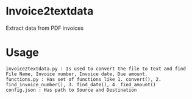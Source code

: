 # Invoice2textdata
Extract data from PDF invoices 

# Usage
    invoice2textdata.py : Is used to convert the file to text and find File Name, Invoice number, Invoice date, Due amount.
    functions.py : Has set of functions like 1. convert(), 2. find_invoice_number(), 3. find_date(), 4. find_amount()
    config.json : Has path to Source and Destination 

